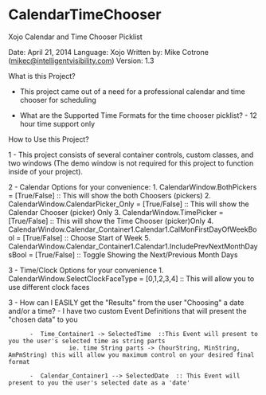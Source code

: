 CalendarTimeChooser
===================

Xojo Calendar and Time Chooser Picklist

Date:           April 21, 2014
Language:       Xojo
Written by:     Mike Cotrone (mikec@intelligentvisibility.com)
Version:        1.3

What is this Project?

  - This project came out of a need for a professional calendar and time chooser for scheduling
  
  - What are the Supported Time Formats for the time chooser picklist?
        - 12 hour time support only

How to Use this Project?

1 - This project consists of several container controls, custom classes, and two windows (The demo window is not required for this project to function inside of your project).

2 - Calendar Options for your convenience:
          1. CalendarWindow.BothPickers = [True/False]          :: This will show the both Choosers (pickers)
          2. CalendarWindow.CalendarPicker_Only = [True/False]  :: This will show the Calendar Chooser (picker) Only
          3. CalendarWindow.TimePicker = [True/False]           :: This will show the Time Chooser (picker)Only
          4. CalendarWindow.Calendar_Container1.Calendar1.CalMonFirstDayOfWeekBool = [True/False] :: Choose Start of Week
          5. CalendarWindow.Calendar_Container1.Calendar1.IncludePrevNextMonthDaysBool  = [True/False] :: Toggle Showing the Next/Previous Month Days
        
          
3 - Time/Clock Options for your convenience
          1. CalendarWindow.SelectClockFaceType = [0,1,2,3,4]       :: This will allow you to use different clock faces

3 - How can I EASILY get the "Results" from the user "Choosing" a date and/or a time?
          -  I have two custom Event Definitions that will present the "chosen data" to you

          -  Time_Container1 -> SelectedTime  ::This Event will present to you the user's selected time as string parts 
                     ie. time String parts -> (hourString, MinString, AmPmString) this will allow you maximum control on your desired final format

          -  Calendar_Container1 --> SelectedDate  :: This Event will present to you the user's selected date as a 'date'
